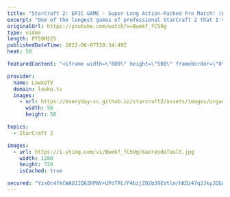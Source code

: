 ```yaml
---
title: "StarCraft 2: EPIC GAME - Super Long Action-Packed Pro Match! (Elazer vs Nice)"
excerpt: "One of the longest games of professional StarCraft 2 that I've seen. In this match of Zerg versus Protoss between Elazer and Nice we have a very active match all things considered. Most long games of pro SC2 are two players sitting back, but that is not the case between these two progamers at all.  World"
originalUrl: https://youtube.com/watch?v=Bwekf_fC59g
type: video
length: PT59M22S
publishedDateTime: 2022-06-07T20:34:49Z
heat: 50

featuredContent: "<iframe width=\"800\" height=\"500\" frameborder=\"0\" src=\"https://www.youtube.com/embed/Bwekf_fC59g\" allow=\"accelerometer; autoplay; encrypted-media; gyroscope; picture-in-picture\" allowfullscreen></iframe>"

provider:
  name: LowkoTV
  domain: lowko.tv
  images:
    - url: https://everyday-cc.github.io/starcraft2/assets/images/organizations/lowko.tv-50x50.jpg
      width: 50
      height: 50

topics:
  - StarCraft 2

images:
  - url: https://i.ytimg.com/vi/Bwekf_fC59g/maxresdefault.jpg
    width: 1280
    height: 720
    isCached: true

secured: "YzxQc4fkCWAU1IQ6ZHPWV+UPoTRC/P4bzjZO2b39EVtlm/hKOz47q2JkyJQGAB/N7KnhuWpC4sJEZva3tpYQa9UWClMDmajn5OkgXtI8xzfLxJsM42IBjPcjPphQxcLEdkEDfUsNw/p/hCwHBkrjvPX0lyPiWvS86uBD1Vdh9X8hAFsUqKADhHwdiEUyOgo1rVgYEOD1OhLF1PSdVaxk4wSkVWMGN60igPe+ZT/Bh0AlVQbZN8ULPwTaziea77pFHZ7GCnvIVrNi8IIO7AX24Y/mckuDZI19F/2jGR8l/A2Kljf32cWEbnptPbJqfRlYAkOl3FCG3ktxDTr/s1Is95WtJ6ufmDdRGJUbqepuU9GfDaMWZPpRD8Cj5HMxdmiBAVpLQb09PAjckzmlstrushccvchTibEQUqj9qYNu+xHPNaMcR2RQpy+SiP8UKDNh;CyZB/9FaCzTtpvRc/nMo6g=="
---
```


